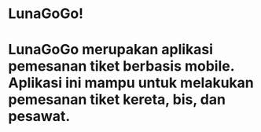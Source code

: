 # LunaGoGo!
# LunaGoGo merupakan aplikasi pemesanan tiket berbasis mobile. Aplikasi ini mampu untuk melakukan pemesanan tiket kereta, bis, dan pesawat.
